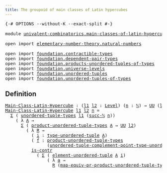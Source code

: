 ```yaml
---
title: The groupoid of main classes of Latin hypercubes
---
```


<pre class="Agda"><a id="74" class="Symbol">{-#</a> <a id="78" class="Keyword">OPTIONS</a> <a id="86" class="Pragma">--without-K</a> <a id="98" class="Pragma">--exact-split</a> <a id="112" class="Symbol">#-}</a>

<a id="117" class="Keyword">module</a> <a id="124" href="univalent-combinatorics.main-classes-of-latin-hypercubes.html" class="Module">univalent-combinatorics.main-classes-of-latin-hypercubes</a> <a id="181" class="Keyword">where</a>

<a id="188" class="Keyword">open</a> <a id="193" class="Keyword">import</a> <a id="200" href="elementary-number-theory.natural-numbers.html" class="Module">elementary-number-theory.natural-numbers</a>

<a id="242" class="Keyword">open</a> <a id="247" class="Keyword">import</a> <a id="254" href="foundation.contractible-types.html" class="Module">foundation.contractible-types</a>
<a id="284" class="Keyword">open</a> <a id="289" class="Keyword">import</a> <a id="296" href="foundation.dependent-pair-types.html" class="Module">foundation.dependent-pair-types</a>
<a id="328" class="Keyword">open</a> <a id="333" class="Keyword">import</a> <a id="340" href="foundation.products-unordered-tuples-of-types.html" class="Module">foundation.products-unordered-tuples-of-types</a>
<a id="386" class="Keyword">open</a> <a id="391" class="Keyword">import</a> <a id="398" href="foundation.universe-levels.html" class="Module">foundation.universe-levels</a>
<a id="425" class="Keyword">open</a> <a id="430" class="Keyword">import</a> <a id="437" href="foundation.unordered-tuples.html" class="Module">foundation.unordered-tuples</a>
<a id="465" class="Keyword">open</a> <a id="470" class="Keyword">import</a> <a id="477" href="foundation.unordered-tuples-of-types.html" class="Module">foundation.unordered-tuples-of-types</a>
</pre>
## Definition

<pre class="Agda"><a id="Main-Class-Latin-Hypercube"></a><a id="542" href="univalent-combinatorics.main-classes-of-latin-hypercubes.html#542" class="Function">Main-Class-Latin-Hypercube</a> <a id="569" class="Symbol">:</a> <a id="571" class="Symbol">(</a><a id="572" href="univalent-combinatorics.main-classes-of-latin-hypercubes.html#572" class="Bound">l1</a> <a id="575" href="univalent-combinatorics.main-classes-of-latin-hypercubes.html#575" class="Bound">l2</a> <a id="578" class="Symbol">:</a> <a id="580" href="Agda.Primitive.html#597" class="Postulate">Level</a><a id="585" class="Symbol">)</a> <a id="587" class="Symbol">(</a><a id="588" href="univalent-combinatorics.main-classes-of-latin-hypercubes.html#588" class="Bound">n</a> <a id="590" class="Symbol">:</a> <a id="592" href="elementary-number-theory.natural-numbers.html#1444" class="Datatype">ℕ</a><a id="593" class="Symbol">)</a> <a id="595" class="Symbol">→</a> <a id="597" href="foundation-core.universe-levels.html#222" class="Primitive">UU</a> <a id="600" class="Symbol">(</a><a id="601" href="Agda.Primitive.html#780" class="Primitive">lsuc</a> <a id="606" href="univalent-combinatorics.main-classes-of-latin-hypercubes.html#572" class="Bound">l1</a> <a id="609" href="Agda.Primitive.html#810" class="Primitive Operator">⊔</a> <a id="611" href="Agda.Primitive.html#780" class="Primitive">lsuc</a> <a id="616" href="univalent-combinatorics.main-classes-of-latin-hypercubes.html#575" class="Bound">l2</a><a id="618" class="Symbol">)</a>
<a id="620" href="univalent-combinatorics.main-classes-of-latin-hypercubes.html#542" class="Function">Main-Class-Latin-Hypercube</a> <a id="647" href="univalent-combinatorics.main-classes-of-latin-hypercubes.html#647" class="Bound">l1</a> <a id="650" href="univalent-combinatorics.main-classes-of-latin-hypercubes.html#650" class="Bound">l2</a> <a id="653" href="univalent-combinatorics.main-classes-of-latin-hypercubes.html#653" class="Bound">n</a> <a id="655" class="Symbol">=</a>
  <a id="659" href="foundation-core.dependent-pair-types.html#502" class="Record">Σ</a> <a id="661" class="Symbol">(</a> <a id="663" href="foundation.unordered-tuples-of-types.html#780" class="Function">unordered-tuple-types</a> <a id="685" href="univalent-combinatorics.main-classes-of-latin-hypercubes.html#647" class="Bound">l1</a> <a id="688" class="Symbol">(</a><a id="689" href="elementary-number-theory.natural-numbers.html#1478" class="InductiveConstructor">succ-ℕ</a> <a id="696" href="univalent-combinatorics.main-classes-of-latin-hypercubes.html#653" class="Bound">n</a><a id="697" class="Symbol">))</a>
    <a id="704" class="Symbol">(</a> <a id="706" class="Symbol">λ</a> <a id="708" href="univalent-combinatorics.main-classes-of-latin-hypercubes.html#708" class="Bound">A</a> <a id="710" class="Symbol">→</a>
      <a id="718" href="foundation-core.dependent-pair-types.html#502" class="Record">Σ</a> <a id="720" class="Symbol">(</a> <a id="722" href="foundation.products-unordered-tuples-of-types.html#1258" class="Function">product-unordered-tuple-types</a> <a id="752" href="univalent-combinatorics.main-classes-of-latin-hypercubes.html#708" class="Bound">A</a> <a id="754" class="Symbol">→</a> <a id="756" href="foundation-core.universe-levels.html#222" class="Primitive">UU</a> <a id="759" href="univalent-combinatorics.main-classes-of-latin-hypercubes.html#650" class="Bound">l2</a><a id="761" class="Symbol">)</a>
        <a id="771" class="Symbol">(</a> <a id="773" class="Symbol">λ</a> <a id="775" href="univalent-combinatorics.main-classes-of-latin-hypercubes.html#775" class="Bound">R</a> <a id="777" class="Symbol">→</a>
          <a id="789" class="Symbol">(</a> <a id="791" href="univalent-combinatorics.main-classes-of-latin-hypercubes.html#791" class="Bound">i</a> <a id="793" class="Symbol">:</a> <a id="795" href="foundation.unordered-tuples.html#1474" class="Function">type-unordered-tuple</a> <a id="816" href="univalent-combinatorics.main-classes-of-latin-hypercubes.html#708" class="Bound">A</a><a id="817" class="Symbol">)</a>
          <a id="829" class="Symbol">(</a> <a id="831" href="univalent-combinatorics.main-classes-of-latin-hypercubes.html#831" class="Bound">f</a> <a id="833" class="Symbol">:</a> <a id="835" href="foundation.products-unordered-tuples-of-types.html#1258" class="Function">product-unordered-tuple-types</a>
                <a id="881" class="Symbol">(</a><a id="882" href="foundation.unordered-tuples.html#2981" class="Function">unordered-tuple-complement-point-type-unordered-tuple</a> <a id="936" href="univalent-combinatorics.main-classes-of-latin-hypercubes.html#708" class="Bound">A</a> <a id="938" href="univalent-combinatorics.main-classes-of-latin-hypercubes.html#791" class="Bound">i</a><a id="939" class="Symbol">))</a> <a id="942" class="Symbol">→</a>
          <a id="954" href="foundation-core.contractible-types.html#925" class="Function">is-contr</a>
            <a id="975" class="Symbol">(</a> <a id="977" href="foundation-core.dependent-pair-types.html#502" class="Record">Σ</a> <a id="979" class="Symbol">(</a> <a id="981" href="foundation.unordered-tuples.html#2150" class="Function">element-unordered-tuple</a> <a id="1005" href="univalent-combinatorics.main-classes-of-latin-hypercubes.html#708" class="Bound">A</a> <a id="1007" href="univalent-combinatorics.main-classes-of-latin-hypercubes.html#791" class="Bound">i</a><a id="1008" class="Symbol">)</a>
                <a id="1026" class="Symbol">(</a> <a id="1028" class="Symbol">λ</a> <a id="1030" href="univalent-combinatorics.main-classes-of-latin-hypercubes.html#1030" class="Bound">a</a> <a id="1032" class="Symbol">→</a>
                  <a id="1052" href="univalent-combinatorics.main-classes-of-latin-hypercubes.html#775" class="Bound">R</a> <a id="1054" class="Symbol">(</a><a id="1055" href="foundation.products-unordered-tuples-of-types.html#2420" class="Function">map-equiv-pr-product-unordered-tuple-types</a> <a id="1098" href="univalent-combinatorics.main-classes-of-latin-hypercubes.html#708" class="Bound">A</a> <a id="1100" href="univalent-combinatorics.main-classes-of-latin-hypercubes.html#791" class="Bound">i</a> <a id="1102" href="univalent-combinatorics.main-classes-of-latin-hypercubes.html#831" class="Bound">f</a> <a id="1104" href="univalent-combinatorics.main-classes-of-latin-hypercubes.html#1030" class="Bound">a</a><a id="1105" class="Symbol">)))))</a>
</pre>